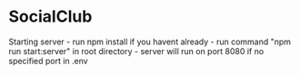 # SocialClub

Starting server
    - run npm install if you havent already
    - run command "npm run start:server" in root directory 
    - server will run on port 8080 if no specified port in .env